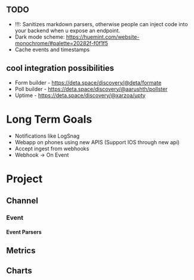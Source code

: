 ## TODO

- !!!: Sanitizes markdown parsers, otherwise people can inject code into your backend when u expose an endpoint.
- Dark mode scheme: https://huemint.com/website-monochrome/#palette=20282f-f0f1f5
- Cache events and timestamps

## cool integration possibilities

- Form builder - https://deta.space/discovery/@deta/formate
- Poll builder - https://deta.space/discovery/@aarushth/pollster
- Uptime - https://deta.space/discovery/@xarzoa/upty

# Long Term Goals

- Notifications like LogSnag
- Webapp on phones using new APIS (Support IOS through new api)
- Accept ingest from webhooks
- Webhook -> On Event

# Project

## Channel

### Event

#### Event Parsers

## Metrics

## Charts
